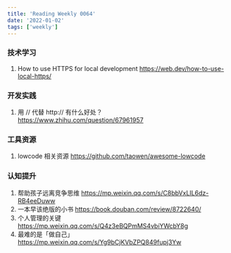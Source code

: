 ```yaml
---
title: 'Reading Weekly 0064'
date: '2022-01-02'
tags: ['weekly']
---
```


### 技术学习

1. How to use HTTPS for local development https://web.dev/how-to-use-local-https/

### 开发实践

1. 用 // 代替 http:// 有什么好处？ https://www.zhihu.com/question/67961957

### 工具资源

1. lowcode 相关资源 https://github.com/taowen/awesome-lowcode

### 认知提升

1. 帮助孩子远离竞争思维 https://mp.weixin.qq.com/s/C8bbVxLIL6dz-RB4eeDuww
2. 一本早该绝版的小书 https://book.douban.com/review/8722640/
3. 个人管理的关键 https://mp.weixin.qq.com/s/Q4z3eBQPmMS4vbiYWcbY8g
4. 最难的是「做自己」 https://mp.weixin.qq.com/s/Yg9bCjKVbZPQ849fupj3Yw
